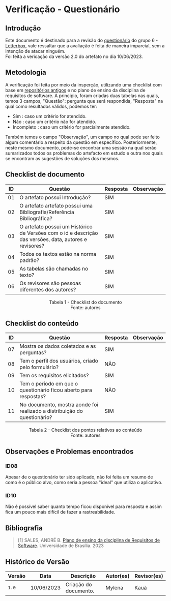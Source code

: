 # Verificação - Questionário

## Introdução

Este documento é destinado para a revisão do [questionário](https://requisitos-de-software.github.io/2023.1-Letterboxd/Elicita%C3%A7%C3%A3o/perfil/) do grupo 6 - [Letterbox](https://github.com/Requisitos-de-Software/2023.1-Letterboxd), vale ressaltar que a avaliação é feita de maneira imparcial, sem a intenção de atacar ninguém.
<br> Foi feita a vericação da versão 2.0 do artefato no dia 10/06/2023.
## Metodologia

A verificação foi feita por meio da insperção, utilizando uma checklist com base em [repositórios antigos](https://github.com/Requisitos-de-Software) e no plano de ensino da disciplina de requisitos de software. A principio, foram criadas duas tabelas nas quais, temos 3 campos, "Questão": pergunta que será respondida, "Resposta" na qual como resultados válidos, podemos ter:

- Sim : caso um critério for atendido.
- Não : caso um critério não for atendido.
- Incompleto : caso um critério for parcialmente atendido.

Também temos o campo "Observação", um campo no qual pode ser feito algum comentário a respeito da questão em específico. Posteriormente, neste mesmo documento, pode-se encontrar uma sessão na qual serão sumarizados todos os problemas do artefacto em estudo e outra nos quais se encontram as sugestões de soluções dos mesmos.

## Checklist de documento

|ID|Questão|Resposta|Observação|
|--|-------|--------|----------|
|01|O artefato possui Introdução?                                                                                |  SIM  |          |
|02|O artefato artefato possui uma Bibliografia/Referência Bibliográfica?                                        |   SIM   |          |
|03|O artefato possui um Histórico de Versões com o id e descrição das versões, data, autores e revisores?       |   SIM  |          |
|04|Todos os textos estão na norma padrão?                                                                       |  SIM  |          |
|05|As tabelas são chamadas no texto?                                                                            |  SIM    |          |
|06|Os revisores são pessoas diferentes dos autores?                                                             |    SIM  |          |

<p align="center"> Tabela 1 - Checklist do documento <br> Fonte: autores </p>

## Checklist do conteúdo

| ID  | Questão | Resposta | Observação |
| --- | ------- | -------- | ---------- |
| 07   |Mostra os dados coletados e as perguntas?   |     SIM    |            |
| 08   | Tem o perfil dos usuários, criado pelo formulário? | NÃO |  |
| 09   | Tem os requisitos elicitados?   |  SIM  |   |
|    10 |Tem o período em que o questionário ficou aberto para respostas? |  NÃO  |     |
|    11 |No documento, mostra aonde foi realizado a distribuição do questionário? | SIM   |     |

<p align="center"> Tabela 2 - Checklist dos pontos relativos ao conteúdo <br> Fonte: autores </p>

## Observações e Problemas encontrados

### ID08

Apesar de o questionário ter sido aplicado, não foi feita um resumo de como é o público alvo, como seria a pessoa "ideal" que utiliza o aplicativo.

### ID10
Não é possível saber quanto tempo ficou disponível para resposta e assim fica um pouco mais difícil de fazer a rastreabilidade.

## Bibliografia

> [1] SALES, ANDRÉ B. [Plano de ensino da disciplina de Requisitos de Software](https://aprender3.unb.br/pluginfile.php/2523005/mod_resource/content/28/Plano_de_Ensino%20RE%20202301%20Turma%202.pdf). Universidade de Brasília. 2023


## Histórico de Versão

| Versão | Data       | Descrição             | Autor(es) | Revisor(es)        |
| ------ | ---------- | --------------------- | --------- | ------------------ |
| `1.0`  | 10/06/2023 | Criação do documento. | Mylena     | Kauã |
